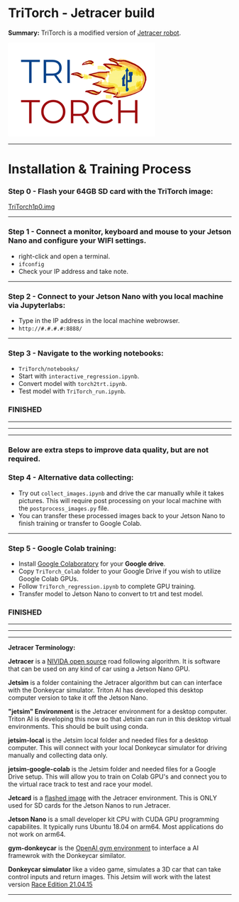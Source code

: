 # TriTorch - Jetracer build
**Summary:** TriTorch is a modified version of [Jetracer robot](https://github.com/NVIDIA-AI-IOT/jetracer). 

![f](TriTorch_logo.png)

---


Installation & Training Process
===

### **Step 0** - Flash your 64GB SD card with the TriTorch image:

[TriTorch1p0.img](https://drive.google.com/drive/folders/1iHAnvxUPwver9WBQoNlCFdPhGg1cJ8wM?usp=sharing)

---

### **Step 1** - Connect a monitor, keyboard and mouse to your Jetson Nano and configure your WIFI settings.
- right-click and open a terminal.
- `ifconfig`
- Check your IP address and take note. 

---

### **Step 2** - Connect to your Jetson Nano with you local machine via Jupyterlabs:
- Type in the IP address in the local machine webrowser. 
- `http://#.#.#.#:8888/`

---

### **Step 3** - Navigate to the working notebooks:

- `TriTorch/notebooks/`
- Start with `interactive_regression.ipynb`.
- Convert model with `torch2trt.ipynb`.
- Test model with `TriTorch_run.ipynb`.

### **FINISHED**
---
---
---


### Below are **extra steps** to improve data quality, but are not required. 

### **Step 4** - Alternative data collecting:

- Try out `collect_images.ipynb` and drive the car manually while it takes pictures. This will require post processing on your local machine with the `postprocess_images.py` file. 
- You can transfer these processed images back to your Jetson Nano to finish training or transfer to Google Colab. 

---

### **Step 5** - Google Colab training:

- Install [Google Colaboratory](https://colab.research.google.com/notebooks/intro.ipynb) for your **Google drive**.
- Copy `TriTorch_Colab` folder to your Google Drive if you wish to utilize Google Colab GPUs.
- Follow `TriTorch_regression.ipynb` to complete GPU training. 
- Transfer model to Jetson Nano to convert to trt and test model. 

### **FINISHED**
---
---
---

**Jetracer Terminology:**

**Jetracer** is a [NIVIDA open source](https://github.com/abritten/jetracer) road following algorithm. It is software that can be used on any kind of car using a Jetson Nano GPU.

**Jetsim** is a folder containing the Jetracer algorithm but can can interface with the Donkeycar simulator. Triton AI has developed this desktop computer version to take it off the Jetson Nano.

**"jetsim" Environment** is the Jetracer environment for a desktop computer. Triton AI is developing this now so that Jetsim can run in this desktop virtual environments. This should be built using conda. 

**jetsim-local** is the Jetsim local folder and needed files for a desktop computer. This will connect with your local Donkeycar simulator for driving manually and collecting data only.  

**jetsim-google-colab** is the Jetsim folder and needed files for a Google Drive setup. This will allow you to train on Colab GPU's and connect you to the virtual race track to test and race your model.  

**Jetcard** is a [flashed image](https://github.com/NVIDIA-AI-IOT/jetcard) with the Jetracer environment. This is ONLY used for SD cards for the Jetson Nanos to run Jetracer.

**Jetson Nano** is a small developer kit CPU with CUDA GPU programming capabilites. It typically runs Ubuntu 18.04 on arm64. Most applications do not work on arm64.

**gym-donkeycar** is the [OpenAI gym environment](https://github.com/tawnkramer/gym-donkeycar) to interface a AI framewrok with the Donkeycar similator. 

**Donkeycar simulator** like a video game, simulates a 3D car that can take control inputs and return images. This Jetsim will work with the latest version [Race Edition 21.04.15](https://github.com/tawnkramer/gym-donkeycar/releases/tag/v21.04.15)

---
